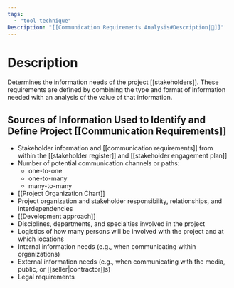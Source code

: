 ```yaml
---
tags:
  - "tool-technique"
Description: "[[Communication Requirements Analysis#Description|📝]]"
---
```

# Description
Determines the information needs of the project [[stakeholders]]. These requirements are defined by combining the type and format of information needed with an analysis of the value of that information.
## Sources of Information Used to Identify and Define Project [[Communication Requirements]]
- Stakeholder information and [[communication requirements]] from within the [[stakeholder register]] and [[stakeholder engagement plan]]
- Number of potential communication channels or paths:
	- one-to-one
	- one-to-many
	- many-to-many
- [[Project Organization Chart]]
- Project organization and stakeholder responsibility, relationships, and interdependencies
- [[Development approach]]
- Disciplines, departments, and specialties involved in the project
- Logistics of how many persons will be involved with the project and at which locations
- Internal information needs (e.g., when communicating within organizations)
- External information needs (e.g., when communicating with the media, public, or [[seller|contractor]]s)
- Legal requirements